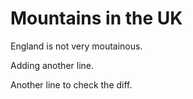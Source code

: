 # Mountains in the UK

England is not very moutainous.

Adding another line.

Another line to check the diff.

